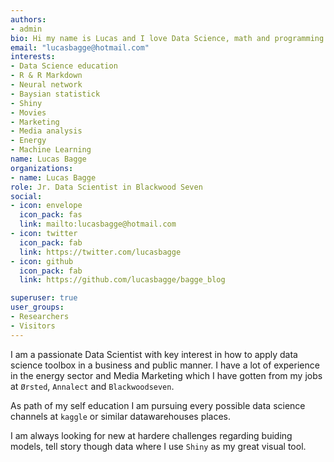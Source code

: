 ```yaml
---
authors:
- admin
bio: Hi my name is Lucas and I love Data Science, math and programming.
email: "lucasbagge@hotmail.com"
interests:
- Data Science education
- R & R Markdown
- Neural network
- Baysian statistick
- Shiny
- Movies
- Marketing
- Media analysis
- Energy
- Machine Learning
name: Lucas Bagge
organizations:
- name: Lucas Bagge
role: Jr. Data Scientist in Blackwood Seven
social:
- icon: envelope
  icon_pack: fas
  link: mailto:lucasbagge@hotmail.com
- icon: twitter
  icon_pack: fab
  link: https://twitter.com/lucasbagge
- icon: github
  icon_pack: fab
  link: https://github.com/lucasbagge/bagge_blog

superuser: true
user_groups:
- Researchers
- Visitors
---
```


I am a passionate Data Scientist with key interest in how to apply data science
toolbox in a business and public manner. I have a lot of experience in the
energy sector and Media Marketing which I have gotten from my jobs at `Ørsted`,
`Annalect` and `Blackwoodseven`.

As path of my self education I am pursuing every possible data science channels
at `kaggle` or similar datawarehouses places. 

I am always looking for new at hardere challenges regarding buiding models, tell
story though data where I use `Shiny` as my great visual tool.
